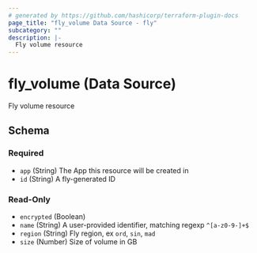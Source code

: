 ```yaml
---
# generated by https://github.com/hashicorp/terraform-plugin-docs
page_title: "fly_volume Data Source - fly"
subcategory: ""
description: |-
  Fly volume resource
---
```


# fly_volume (Data Source)

Fly volume resource



<!-- schema generated by tfplugindocs -->
## Schema

### Required

- `app` (String) The App this resource will be created in
- `id` (String) A fly-generated ID

### Read-Only

- `encrypted` (Boolean)
- `name` (String) A user-provided identifier, matching regexp `^[a-z0-9-]+$`
- `region` (String) Fly region, ex `ord`, `sin`, `mad`
- `size` (Number) Size of volume in GB
